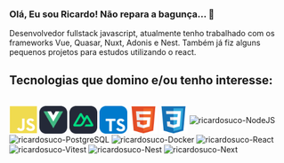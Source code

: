 ### Olá, Eu sou Ricardo! Não repara a bagunça... 👋

Desenvolvedor fullstack javascript, atualmente tenho trabalhado com os frameworks Vue, Quasar, Nuxt, Adonis e Nest. Também já fiz alguns pequenos projetos para estudos utilizando o react.

## Tecnologias que domino e/ou tenho interesse:
<div style="display: inline_block"><br>
  <img align="center" alt="ricardosuco-Js" height="50" width="50" src="https://raw.githubusercontent.com/devicons/devicon/master/icons/javascript/javascript-plain.svg">
  <img align="center" alt="ricardosuco-vue" height="50" width="50" src="https://github.com/tandpfun/skill-icons/blob/main/icons/VueJS-Dark.svg">
  <img align="center" alt="ricardosuco-nuxt" height="50" width="50" src="https://github.com/tandpfun/skill-icons/blob/main/icons/NuxtJS-Dark.svg">
  <img align="center" alt="ricardosuco-ts" height="50" width="50" src="https://github.com/tandpfun/skill-icons/blob/main/icons/TypeScript.svg">
  <img align="center" alt="ricardosuco-HTML" height="50" width="50" src="https://raw.githubusercontent.com/devicons/devicon/master/icons/html5/html5-original.svg">
  <img align="center" alt="ricardosuco-CSS" height="50" width="50" src="https://raw.githubusercontent.com/devicons/devicon/master/icons/css3/css3-original.svg">
  <img align="center" alt="ricardosuco-NodeJS" height="50" width="50" src="https://cdn.jsdelivr.net/gh/devicons/devicon/icons/nodejs/nodejs-original.svg" />
  <img align="center" alt="ricardosuco-PostgreSQL" height="50" width="50" src="https://cdn.jsdelivr.net/gh/devicons/devicon/icons/postgresql/postgresql-original.svg" />
  <img align="center" alt="ricardosuco-Docker" height="50" width="50" src="https://cdn.jsdelivr.net/gh/devicons/devicon/icons/docker/docker-original.svg" />
  <img align="center" alt="ricardosuco-React" height="50" width="50" src="https://cdn.jsdelivr.net/gh/devicons/devicon/icons/react/react-original.svg" />
  <img align="center" alt="ricardosuco-Vitest" height="50" width="50" src="https://cdn.jsdelivr.net/gh/devicons/devicon/icons/vitest/vitest-original.svg" />
  <img align="center" alt="ricardosuco-Nest" height="50" width="50" src="https://cdn.jsdelivr.net/gh/devicons/devicon/icons/nestjs/nestjs-original.svg" />
  <img align="center" alt="ricardosuco-Next" height="50" width="50" src="https://cdn.jsdelivr.net/gh/devicons/devicon/icons/nextjs/nextjs-original.svg" />
</div>

